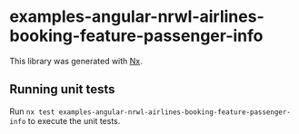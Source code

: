 # examples-angular-nrwl-airlines-booking-feature-passenger-info

This library was generated with [Nx](https://nx.dev).

## Running unit tests

Run `nx test examples-angular-nrwl-airlines-booking-feature-passenger-info` to
execute the unit tests.
